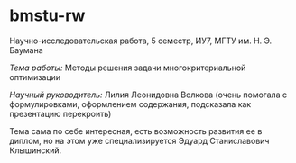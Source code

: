 # bmstu-rw
Научно-исследовательская работа, 5 семестр, ИУ7, МГТУ им. Н. Э. Баумана

*Тема работы:* Методы решения задачи многокритериальной оптимизации

*Научный руководитель:* Лилия Леонидовна Волкова (очень помогала с формулировками, оформлением содержания, подсказала как презентацию перекроить)

Тема сама по себе интересная, есть возможность развития ее в диплом, но на этом уже специализируется Эдуард Станиславович Клышинский.
